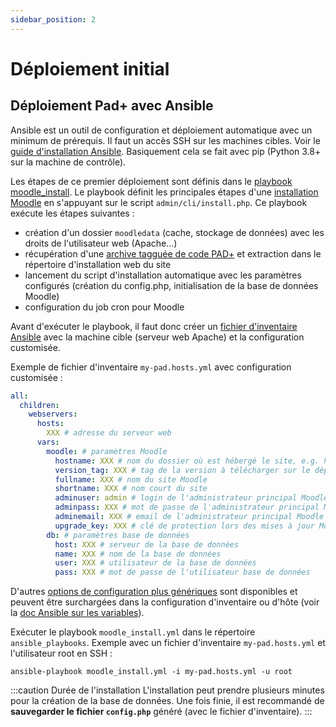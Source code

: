 ```yaml
---
sidebar_position: 2
---
```

# Déploiement initial


## Déploiement Pad+ avec Ansible

Ansible est un outil de configuration et déploiement automatique avec un minimum de prérequis. Il faut un accès SSH sur les machines cibles. Voir le [guide d'installation Ansible](https://docs.ansible.com/ansible/latest/installation_guide/index.html). Basiquement cela se fait avec pip (Python 3.8+ sur la machine de contrôle).

Les étapes de ce premier déploiement sont définis dans le [playbook moodle_install](https://github.com/e-PSHAD/pad-infra/blob/main/ansible-playbooks/moodle_install.yml). Le playbook définit les principales étapes d'une [installation Moodle](https://docs.moodle.org/311/en/Installing_Moodle) en s'appuyant sur le script `admin/cli/install.php`. Ce playbook exécute les étapes suivantes :

- création d'un dossier `moodledata` (cache, stockage de données) avec les droits de l'utilisateur web (Apache...)
- récupération d'une [archive tagguée de code PAD+](https://github.com/e-PSHAD/PAD) et extraction dans le répertoire d'installation web du site
- lancement du script d'installation automatique avec les paramètres configurés (création du config.php, initialisation de la base de données Moodle)
- configuration du job cron pour Moodle

Avant d'exécuter le playbook, il faut donc créer un [fichier d'inventaire Ansible](https://docs.ansible.com/ansible/latest/user_guide/intro_inventory.html#intro-inventory) avec la machine cible (serveur web Apache) et la configuration customisée.

Exemple de fichier d'inventaire `my-pad.hosts.yml` avec configuration customisée :

```yaml
all:
  children:
    webservers:
      hosts:
        XXX # adresse du serveur web
      vars:
        moodle: # paramètres Moodle
          hostname: XXX # nom du dossier où est hébergé le site, e.g. https://www.<hostname>
          version_tag: XXX # tag de la version à télécharger sur le dépôt git https://github.com/e-PSHAD/PAD
          fullname: XXX # nom du site Moodle
          shortname: XXX # nom court du site
          adminuser: admin # login de l'administrateur principal Moodle
          adminpass: XXX # mot de passe de l'administrateur principal Moodle
          adminemail: XXX # email de l'administrateur principal Moodle
          upgrade_key: XXX # clé de protection lors des mises à jour Moodle https://docs.moodle.org/311/en/Upgrade_key
        db: # paramètres base de données
          host: XXX # serveur de la base de données
          name: XXX # nom de la base de données
          user: XXX # utilisateur de la base de données
          pass: XXX # mot de passe de l'utilisateur base de données
```

D'autres [options de configuration plus génériques](https://github.com/e-PSHAD/pad-infra/blob/main/ansible-playbooks/group_vars/all.yml) sont disponibles et peuvent être surchargées dans la configuration d'inventaire ou d'hôte (voir la [doc Ansible sur les variables](https://docs.ansible.com/ansible/latest/user_guide/intro_inventory.html#adding-variables-to-inventory)).

Exécuter le playbook `moodle_install.yml` dans le répertoire `ansible_playbooks`. Exemple avec un fichier d'inventaire `my-pad.hosts.yml` et l'utilisateur root en SSH :

```
ansible-playbook moodle_install.yml -i my-pad.hosts.yml -u root
```

:::caution Durée de l'installation
L'installation peut prendre plusieurs minutes pour la création de la base de données. Une fois finie, il est recommandé de **sauvegarder le fichier `config.php`** généré (avec le fichier d'inventaire).
:::
